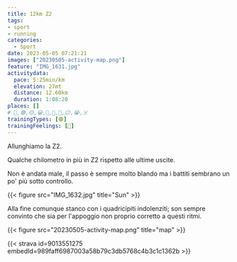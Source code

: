 ```yaml
---
title: 12km Z2
tags:
- sport
- running
categories:
  - Sport
date: 2023-05-05 07:21:21
images: ["20230505-activity-map.png"]
feature: "IMG_1631.jpg"
activitydata:
  pace: 5:25min/km
  elevation: 27mt
  distance: 12.60km
  duration: 1:08:20
places: []
# 🔴,🟢,🟡,😀,🙁,🫤,🙂,😐,😭,☠️
trainingTypes: [🟢]
trainingFeelings: [🙂]
---
```

Allunghiamo la Z2.
<!--more--> 

Qualche chilometro in più in Z2 rispetto alle ultime uscite.

Non è andata male, il passo è sempre molto blando ma i battiti sembrano un po' più sotto controllo.

{{< figure src="IMG_1632.jpg" title="Sun" >}}

Alla fine comunque stanco con i quadricipiti indolenziti; son sempre convinto che sia per l'appoggio non proprio corretto a questi ritmi.

{{< figure src="20230505-activity-map.png" title="map" >}}

{{< strava id=9013551275 embedId=989faff6987003a58b79c3db5768c4b3c1c1362b >}}
